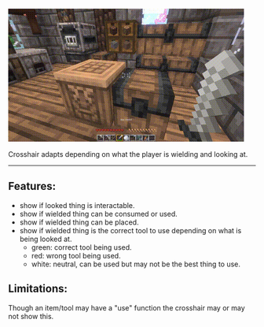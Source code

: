 ![demo_gif](https://github.com/KingTheGuy/adaptive_crosshair/blob/main/repo_assets/demp.gif)

Crosshair adapts depending on what the player is wielding and looking at.

---
## Features:

- show if looked thing is interactable.
- show if wielded thing can be consumed or used.
- show if wielded thing can be placed.
- show if wielded thing is the correct tool to use depending on what is being looked at.
  - green: correct tool being used.
  - red: wrong tool being used.
  - white: neutral, can be used but may not be the best thing to use.

## Limitations:

Though an item/tool may have a "use" function the crosshair may or may
not show this.
